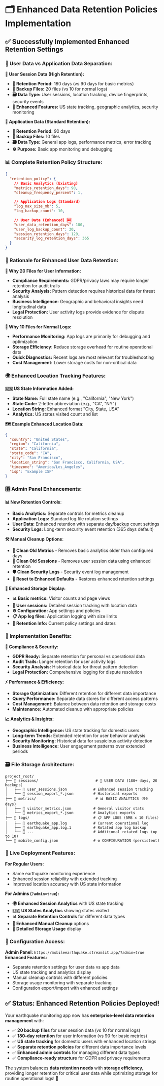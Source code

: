 # 🗂️ Enhanced Data Retention Policies Implementation

## ✅ Successfully Implemented Enhanced Retention Settings

### **🔐 User Data vs Application Data Separation:**

**👤 User Session Data (High Retention):**
- **📅 Retention Period:** 180 days (vs 90 days for basic metrics)
- **📁 Backup Files:** 20 files (vs 10 for normal logs)
- **🗃️ Data Type:** User sessions, location tracking, device fingerprints, security events
- **📍 Enhanced Features:** US state tracking, geographic analytics, security monitoring

**📱 Application Data (Standard Retention):**
- **📅 Retention Period:** 90 days 
- **📁 Backup Files:** 10 files
- **🗃️ Data Type:** General app logs, performance metrics, error tracking
- **⚙️ Purpose:** Basic app monitoring and debugging

### **📊 Complete Retention Policy Structure:**

```json
{
  "retention_policy": {
    // Basic Analytics (Existing)
    "metrics_retention_days": 90,
    "cleanup_frequency_percent": 1,
    
    // Application Logs (Standard)
    "log_max_size_mb": 5,
    "log_backup_count": 10,
    
    // User Data (Enhanced) 🆕
    "user_data_retention_days": 180,
    "user_log_backup_count": 20,
    "session_retention_days": 120,
    "security_log_retention_days": 365
  }
}
```

### **🎯 Rationale for Enhanced User Data Retention:**

**🔐 Why 20 Files for User Information:**
- **Compliance Requirements:** GDPR/privacy laws may require longer retention for audit trails
- **Security Analysis:** Pattern detection requires historical data for threat analysis
- **Business Intelligence:** Geographic and behavioral insights need longitudinal data
- **Legal Protection:** User activity logs provide evidence for dispute resolution

**📱 Why 10 Files for Normal Logs:**
- **Performance Monitoring:** App logs are primarily for debugging and optimization
- **Storage Efficiency:** Reduce storage overhead for routine operational data
- **Quick Diagnostics:** Recent logs are most relevant for troubleshooting
- **Cost Management:** Lower storage costs for non-critical data

### **🌍 Enhanced Location Tracking Features:**

**🇺🇸 US State Information Added:**
- **State Name:** Full state name (e.g., "California", "New York") 
- **State Code:** 2-letter abbreviation (e.g., "CA", "NY")
- **Location String:** Enhanced format "City, State, USA"
- **Analytics:** US states visited count and list

**🗺️ Example Enhanced Location Data:**
```json
{
  "country": "United States",
  "region": "California", 
  "state": "California",
  "state_code": "CA",
  "city": "San Francisco",
  "location_string": "San Francisco, California, USA",
  "timezone": "America/Los_Angeles",
  "isp": "Example ISP"
}
```

### **🎛️ Admin Panel Enhancements:**

**📊 New Retention Controls:**
- **Basic Analytics:** Separate controls for metrics cleanup
- **Application Logs:** Standard log file rotation settings
- **User Data:** Enhanced retention with separate day/backup count settings
- **Security Logs:** Long-term security event retention (365 days default)

**🛠️ Manual Cleanup Options:**
- **🧹 Clean Old Metrics** - Removes basic analytics older than configured days
- **🔐 Clean Old Sessions** - Removes user session data using enhanced retention
- **🛡️ Clean Security Logs** - Security event log management
- **🔄 Reset to Enhanced Defaults** - Restores enhanced retention settings

**📁 Enhanced Storage Display:**
- **📊 Basic metrics:** Visitor counts and page views
- **🔐 User sessions:** Detailed session tracking with location data
- **⚙️ Configuration:** App settings and policies
- **📋 App log files:** Application logging with size limits
- **📅 Retention Info:** Current policy settings and dates

### **🔧 Implementation Benefits:**

**🎯 Compliance & Security:**
- **GDPR Ready:** Separate retention for personal vs operational data
- **Audit Trails:** Longer retention for user activity logs
- **Security Analysis:** Historical data for threat pattern detection
- **Legal Protection:** Comprehensive logging for dispute resolution

**⚡ Performance & Efficiency:**
- **Storage Optimization:** Different retention for different data importance
- **Query Performance:** Separate data stores for different access patterns
- **Cost Management:** Balance between data retention and storage costs
- **Maintenance:** Automated cleanup with appropriate policies

**📈 Analytics & Insights:**
- **Geographic Intelligence:** US state tracking for domestic users
- **Long-term Trends:** Extended retention for user behavior analysis
- **Security Monitoring:** Historical data for suspicious activity detection
- **Business Intelligence:** User engagement patterns over extended periods

### **🗃️ File Storage Architecture:**

```
project_root/
├── 📁 sessions/                          # 🔐 USER DATA (180+ days, 20 backups)
│   ├── 📄 user_sessions.json            # Enhanced session tracking
│   └── 📄 session_export_*.json         # Historical exports
├── 📁 metrics/                           # 📊 BASIC ANALYTICS (90 days)
│   ├── 📄 visitor_metrics.json          # General visitor stats
│   └── 📄 metrics_export_*.json         # Analytics exports
├── 📁 logs/                             # 📋 APP LOGS (5MB x 10 files)
│   ├── 📄 earthquake_app.log            # Current operational log
│   ├── 📄 earthquake_app.log.1          # Rotated app log backup
│   └── 📄 ...                           # Additional rotated logs (up to 10)
└── 📄 mobile_config.json                # ⚙️ CONFIGURATION (persistent)
```

### **🚀 Live Deployment Features:**

**For Regular Users:**
- Same earthquake monitoring experience
- Enhanced session reliability with extended tracking
- Improved location accuracy with US state information

**For Admins (`?admin=true`):**
- **🌍 Enhanced Session Analytics** with US state tracking
- **🇺🇸 US States Analytics** showing states visited
- **📊 Separate Retention Controls** for different data types
- **🔐 Enhanced Manual Cleanup** options
- **📁 Detailed Storage Usage** display

### **🎯 Configuration Access:**

**Admin Panel:** `https://mobileearthquake.streamlit.app/?admin=true`
**Enhanced Features:**
- Separate retention settings for user data vs app data
- US state tracking and analytics display
- Manual cleanup controls with different policies
- Storage usage monitoring with separate tracking
- Configuration export/import with enhanced settings

## ✅ Status: Enhanced Retention Policies Deployed!

Your earthquake monitoring app now has **enterprise-level data retention management** with:
- ✅ **20 backup files** for user session data (vs 10 for normal logs)
- ✅ **180-day retention** for user information (vs 90 for basic metrics)
- ✅ **US state tracking** for domestic users with enhanced location strings
- ✅ **Separate retention policies** for different data importance levels
- ✅ **Enhanced admin controls** for managing different data types
- ✅ **Compliance-ready structure** for GDPR and privacy requirements

The system balances **data retention needs** with **storage efficiency**, providing longer retention for critical user data while optimizing storage for routine operational logs! 🚀